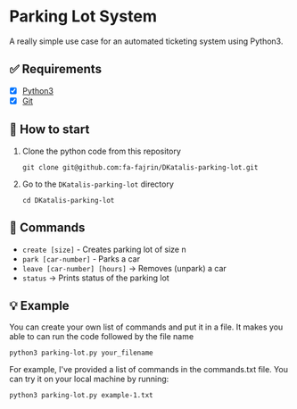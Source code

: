 # Parking Lot System
A really simple use case for an automated ticketing system using Python3.

## :white_check_mark: Requirements
- [x] [Python3](https://www.python.org/downloads/)
- [x] [Git](https://github.com/git-guides/install-git)

## :pushpin: How to start
1. Clone the python code from this repository
   ```
   git clone git@github.com:fa-fajrin/DKatalis-parking-lot.git
   ```
2. Go to the `DKatalis-parking-lot` directory
   ```
   cd DKatalis-parking-lot
   ```

## :rocket: Commands
* `create [size]` - Creates parking lot of size n
* `park [car-number]` - Parks a car
* `leave [car-number] [hours]` -> Removes (unpark) a car
* `status` -> Prints status of the parking lot

## :bulb: Example
You can create your own list of commands and put it in a file. It makes you able to can run the code followed by the file name
```
python3 parking-lot.py your_filename
```

For example, I've provided a list of commands in the commands.txt file. You can try it on your local machine by running:
```
python3 parking-lot.py example-1.txt
```
